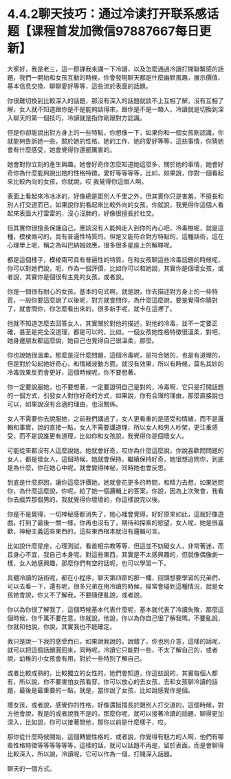 # 4.4.2聊天技巧：通过冷读打开联系感话题【课程首发加微信97887667每日更新】

大家好，我是老三，這一節課我來講一下冷讀，以及怎麼通過冷讀打開聯繫感的話題，我們一開始和女孩互動的時候，你會發現聊天都是什麼幽默風趣，展示價值、基本信息交換、聊聊愛好等等，這些流於表面的話題。

你很難切換到比較深入的話題，那沒有深入的話題就談不上互相了解，沒有互相了解，女人就不知道跟你是不是能夠談得來，跟你是不是一類人，冷讀就是切換到深入聊天的第一個技巧，冷讀就是指你剛跟對方認識。

但是你卻能說出對方身上的一些特點，你想像一下，如果你和一個女孩剛認識，你就能夠告訴她一些，關於她的性格、她的工作、她的愛好等等，這些事情，你猜她會有什麼感受，她會覺得你還挺厲害的。

她會對你立刻的產生興趣，她會好奇你怎麼知道她這麼多，關於她的事情，她會好奇你為什麼能夠說出她的性格特徵，愛好等等等等，比如，如果說，你對一個看起來比較內向的女孩，你就說，哎 我覺得你這個人啊。

表面上看起來冷冰冰的，好像總是距別人千里之外，但其實你只是害羞，不擅長和別人打交道而已，如果說你對看起來比較外向的女孩，你就說，我覺得你這個人看起來表面大打雷雷的，沒心沒肺的，好像很擅長於社交。

但其實你很擅長保護自己，應該沒有人能夠走入到你的內心吧，冷毒樹呢，就是這種，模棱兩可的，具有普遍性特質的，但是又能符合對方特點的，這種話術，這在心理學上呢，稱之為叫巴納姆效應，很多很多星座上的解釋呢。

都是這個樣子，模棱兩可具有普遍性的特質，在和女孩聊這些冷毒話題的時候呢，你可以對她們說，呃，作為一個評價，比如你可以和她說，其實你是個壞女孩，或者說，其實你是個很有主見的女孩，或者說。

你是一個很有耐心的女孩，基本的句式啊，就是說，你去描述對方身上的一些特質，一般你要這麼說了以後呢，對方就會問你，為什麼這麼說，要是覺得你猜對了，就會問你，你怎麼看出來的，很多新手呢，就卡在這裡了。

他就不知道怎麼去回答女人，其實關於對他的描述，對他的冷毒，並不一定要正確，甚至是完全沒道理，都是可以的，比如，一個女孩她性格特徵很溫柔，對吧，她身邊朋友都這麼說，她自己也覺得自己很溫柔，那麼。

你也說她很溫柔，那麼是沒什麼問題，這個冷毒呢，是符合她的，也是有道理的，但是對於勾起她好奇心，和情緒波動方面，就沒有效果，所以有時候，莫名其妙的冷毒效果反而會更好，這個時候呢，你不要想著。

你一定要說服她，也不要想著，一定要證明自己是對的，冷毒啊，它只是打開話題的一個方式，引發女人對你好奇的方式，如果說，你有合理的理由，那麼直接說也可以，如果說沒有合適的理由，也沒關係。

女人不需要你去說服她，之前我們講過了，女人更看重的是感受和情緒，而不是邏輯和事實，說的直接一點，女人不需要講道理，所以女人和男人吵架，更注重感受，而不是說誰更有道理，比如你和女孩說，我覺得你是個壞女人。

可能從來都沒有人這麼說她，她就會好奇，哎你為什麼這麼說，你說喜歡問問題的女人，都是壞女人，這個時候，她就會保持，繼續保持好奇，她很想追問你，到底是為什麼，你在她心中呢，就會變得神秘，同時她也會反思。

到底是什麼原因，讓你這麼評價她，她就會花更多的時間，和精力去想，如果她問你，為什麼這麼說，你呢，給了她一個邏輯上的答案，你說，因為上次聚會，我看你去戲弄那個男的，我就覺得你壞壞的，你這樣說完以後。

你是不是覺得，一切神秘感都消失了，她心裡會覺得，好好原來如此，這就好像遊戲，打到了最後一關一樣，你再也沒有了，期待和探索的慾望，女人呢，她是很喜歡，神秘主義這些東西的，這些東西根本就沒有邏輯可言。

比如說什麼星座，心理測試，看首相宗教等等，但這並不妨礙女人，非常著迷，而且身心不宜，我自己本身呢，對這些東西，其實是不太感興趣的，但就像偶像劇一樣，女人她感興趣，那麼你們有空的話呢，也可以學習一下。

具體冷讀的話術呢，都在小程序，聊天第四節的那一欄，回頭想要學習的兄弟們，可以去看一下，還有呢，很多兄弟在用冷讀的時候，經常會碰到這種情況，就是女孩她會說，你又不了解我，不要隨便亂說，或者說。

你以為你很了解我了，這個時候基本代表什麼呢，基本就代表了冷讀失敗，那麼這個時候，你千萬不要在意，你就說，他說，你以為你自己很了解我嗎，不要亂說，你就和他說，你說，其實我也不能確定。

我只是說一下我的感受而已，如果說我說的，說錯了，你也別介意，這樣的話呢，就可以把這個話題圓回來，同時呢，冷讀它只能對一些，不太了解自己的，或者說，幼稚的小女孩會有用，對於一些特別了解自己。

或者比較成熟的，比較獨立的女性的，她們會知道，你這些說的，其實每個人都有，所以說，你不要害怕女孩看穿，你可以放心的去女孩，去和女孩聊冷讀的話題，最後是最重要的一點，就是，當你說了女孩，比如說感覺你是個。

壞女孩，或者說，感覺你的性格，好像還挺擅長於跟別人打交道的，這個時候，對方他會說，我是的或者說我不是的，那麼你呢，就可以接著冷讀的話題，聊得更加深入，比如說，你可以接著問他，那你以前是什麼樣子，哎。

那你從什麼時候開始，這個轉變性格的，或者說，你覺得有魅力的人啊，他們有哪些性格特徵等等等等等等，這樣的話，就可以話題不再是，留於表面，而是會聊得比較深入，所以說，冷讀呢，它可以作為一個，打開深入話題。

聊天的一個方式。